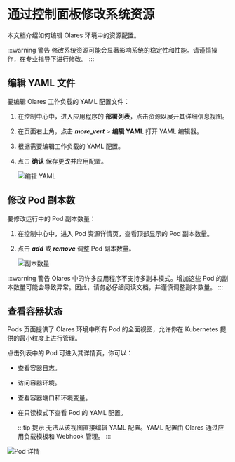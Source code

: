 # 通过控制面板修改系统资源

本文档介绍如何编辑 Olares 环境中的资源配置。

:::warning 警告
修改系统资源可能会显著影响系统的稳定性和性能。请谨慎操作，在专业指导下进行修改。
:::

## 编辑 YAML 文件

要编辑 Olares 工作负载的 YAML 配置文件：

1. 在控制中心中，进入应用程序的 **部署列表**，点击资源以展开其详细信息视图。
2. 在页面右上角，点击 **<i class="material-icons">more_vert</i>** > **编辑 YAML** 打开 YAML 编辑器。
3. 根据需要编辑工作负载的 YAML 配置。
4. 点击 **确认** 保存更改并应用配置。

   ![编辑 YAML](/images/how-to/olares/controlhub/browse/10.jpg)

## 修改 Pod 副本数

要修改运行中的 Pod 副本数量：

1. 在控制中心中，进入 Pod 资源详情页，查看顶部显示的 Pod 副本数量。
2. 点击 **<i class="material-icons">add</i>** 或 **<i class="material-icons">remove</i>** 调整 Pod 副本数量。

   ![副本数量](/images/how-to/olares/controlhub/browse/09.jpg)

:::warning 警告
Olares 中的许多应用程序不支持多副本模式。增加这些 Pod 的副本数量可能会导致异常。因此，请务必仔细阅读文档，并谨慎调整副本数量。
:::

## 查看容器状态

Pods 页面提供了 Olares 环境中所有 Pod 的全面视图，允许你在 Kubernetes 提供的最小粒度上进行管理。

点击列表中的 Pod 可进入其详情页，你可以：

- 查看容器日志。
- 访问容器环境。
- 查看容器端口和环境变量。
- 在只读模式下查看 Pod 的 YAML 配置。

  :::tip 提示
  无法从该视图直接编辑 YAML 配置。YAML 配置由 Olares 通过应用负载模板和 Webhook 管理。
  :::

![Pod 详情](/images/how-to/olares/controlhub/pods/02.jpg)